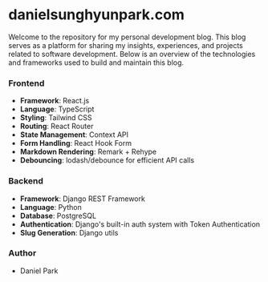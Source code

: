 # danielsunghyunpark.com

Welcome to the repository for my personal development blog. This blog serves as a platform for sharing my insights, experiences, and projects related to software development. Below is an overview of the technologies and frameworks used to build and maintain this blog.

### Frontend

- **Framework**: React.js
- **Language**: TypeScript
- **Styling**: Tailwind CSS
- **Routing**: React Router
- **State Management**: Context API
- **Form Handling**: React Hook Form
- **Markdown Rendering**: Remark + Rehype
- **Debouncing**: lodash/debounce for efficient API calls

### Backend

- **Framework**: Django REST Framework
- **Language**: Python
- **Database**: PostgreSQL
- **Authentication**: Django's built-in auth system with Token Authentication
- **Slug Generation**: Django utils

### Author

- Daniel Park
